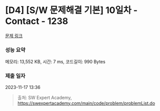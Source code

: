 # [D4] [S/W 문제해결 기본] 10일차 - Contact - 1238 

[문제 링크](https://swexpertacademy.com/main/code/problem/problemDetail.do?contestProbId=AV15B1cKAKwCFAYD) 

### 성능 요약

메모리: 13,552 KB, 시간: 7 ms, 코드길이: 990 Bytes

### 제출 일자

2023-11-17 13:36



> 출처: SW Expert Academy, https://swexpertacademy.com/main/code/problem/problemList.do
